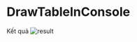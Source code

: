 # DrawTableInConsole
Kết quả
![result](https://user-images.githubusercontent.com/28246617/103138927-ac8afe00-4709-11eb-8cee-bcf6f966e06f.png)
